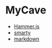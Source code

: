 # MyCave
*   [Hammer.js](http://hammerjs.github.io/)
* [smarty](http://www.smarty.net/docs/en/)
* [markdown](https://daringfireball.net/projects/markdown/syntax)

